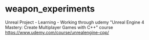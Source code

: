 # weapon_experiments
Unreal Project - Learning - Working through udemy "Unreal Engine 4 Mastery: Create Multiplayer Games with C++" course
https://www.udemy.com/course/unrealengine-cpp/
